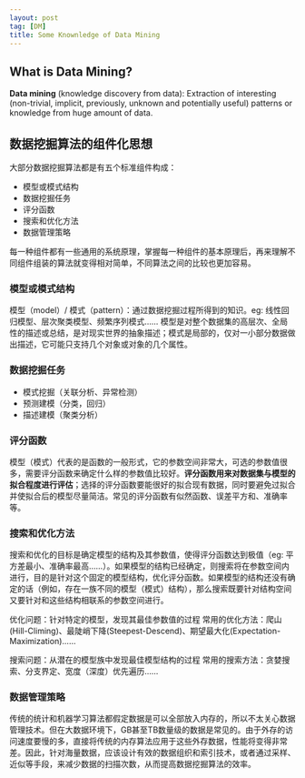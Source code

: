 ```yaml
---
layout: post
tag: [DM]
title: Some Knownledge of Data Mining
---
```


##  What is Data Mining?

**Data mining** (knowledge discovery from data): Extraction of interesting (non-trivial, implicit, previously, unknown and potentially useful) patterns or knowledge from huge amount of data.


## 数据挖掘算法的组件化思想

大部分数据挖掘算法都是有五个标准组件构成：

+ 模型或模式结构
+ 数据挖掘任务
+ 评分函数
+ 搜索和优化方法
+ 数据管理策略


每一种组件都有一些通用的系统原理，掌握每一种组件的基本原理后，再来理解不同组件组装的算法就变得相对简单，不同算法之间的比较也更加容易。


### 模型或模式结构

模型（model）/ 模式（pattern）：通过数据挖掘过程所得到的知识。eg: 线性回归模型、层次聚类模型、频繁序列模式……
模型是对整个数据集的高层次、全局性的描述或总结，是对现实世界的抽象描述；模式是局部的，仅对一小部分数据做出描述，它可能只支持几个对象或对象的几个属性。


### 数据挖掘任务

+ 模式挖掘（关联分析、异常检测）
+ 预测建模（分类，回归）
+ 描述建模（聚类分析）


### 评分函数

模型（模式）代表的是函数的一般形式，它的参数空间非常大，可选的参数值很多，需要评分函数来确定什么样的参数值比较好。**评分函数用来对数据集与模型的拟合程度进行评估**；选择的评分函数要能很好的拟合现有数据，同时要避免过拟合并使拟合后的模型尽量简洁。常见的评分函数有似然函数、误差平方和、准确率等。


### 搜索和优化方法

搜索和优化的目标是确定模型的结构及其参数值，使得评分函数达到极值（eg: 平方差最小、准确率最高……）。如果模型的结构已经确定，则搜索将在参数空间内进行，目的是针对这个固定的模型结构，优化评分函数。如果模型的结构还没有确定的话（例如，存在一族不同的模型（模式）结构），那么搜索既要针对结构空间又要针对和这些结构相联系的参数空间进行。

优化问题：针对特定的模型，发现其最佳参数值的过程
常用的优化方法：爬山(Hill-Climing)、最陡峭下降(Steepest-Descend)、期望最大化(Expectation-Maximization)……

搜索问题：从潜在的模型族中发现最佳模型结构的过程
常用的搜索方法：贪婪搜索、分支界定、宽度（深度）优先遍历……


### 数据管理策略

传统的统计和机器学习算法都假定数据是可以全部放入内存的，所以不太关心数据管理技术。但在大数据环境下，GB甚至TB数量级的数据是常见的。由于外存的访问速度要慢的多，直接将传统的内存算法应用于这些外存数据，性能将变得非常差。因此，针对海量数据，应该设计有效的数据组织和索引技术，或者通过采样、近似等手段，来减少数据的扫描次数，从而提高数据挖掘算法的效率。
